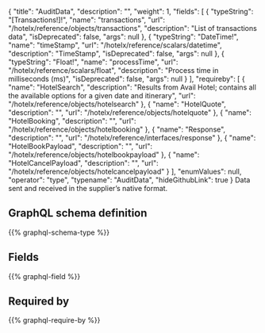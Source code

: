 {
  "title": "AuditData",
  "description": "",
  "weight": 1,
  "fields": [
    {
      "typeString": "[Transactions!]!",
      "name": "transactions",
      "url": "/hotelx/reference/objects/transactions",
      "description": "List of transactions data",
      "isDeprecated": false,
      "args": null
    },
    {
      "typeString": "DateTime!",
      "name": "timeStamp",
      "url": "/hotelx/reference/scalars/datetime",
      "description": "TimeStamp",
      "isDeprecated": false,
      "args": null
    },
    {
      "typeString": "Float!",
      "name": "processTime",
      "url": "/hotelx/reference/scalars/float",
      "description": "Process time in milliseconds (ms)",
      "isDeprecated": false,
      "args": null
    }
  ],
  "requireby": [
    {
      "name": "HotelSearch",
      "description": "Results from Avail Hotel; contains all the available options for a given date and itinerary",
      "url": "/hotelx/reference/objects/hotelsearch"
    },
    {
      "name": "HotelQuote",
      "description": "",
      "url": "/hotelx/reference/objects/hotelquote"
    },
    {
      "name": "HotelBooking",
      "description": "",
      "url": "/hotelx/reference/objects/hotelbooking"
    },
    {
      "name": "Response",
      "description": "",
      "url": "/hotelx/reference/interfaces/response"
    },
    {
      "name": "HotelBookPayload",
      "description": "",
      "url": "/hotelx/reference/objects/hotelbookpayload"
    },
    {
      "name": "HotelCancelPayload",
      "description": "",
      "url": "/hotelx/reference/objects/hotelcancelpayload"
    }
  ],
  "enumValues": null,
  "operator": "type",
  "typename": "AuditData",
  "hideGithubLink": true
}
Data sent and received in the supplier’s native format.
## GraphQL schema definition

{{% graphql-schema-type %}}

## Fields

{{% graphql-field %}}

## Required by

{{% graphql-require-by %}}
